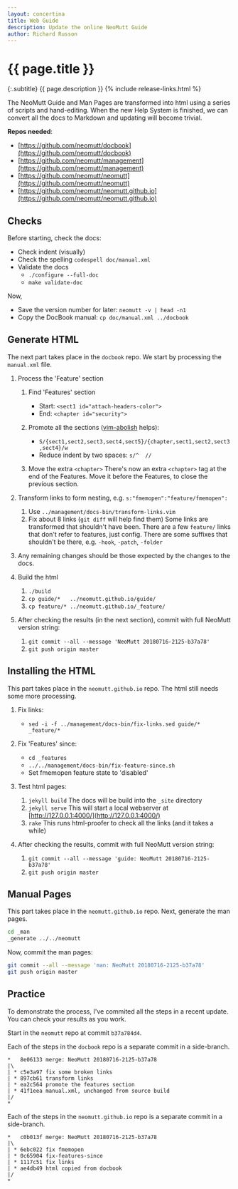 ```yaml
---
layout: concertina
title: Web Guide
description: Update the online NeoMutt Guide
author: Richard Russon
---
```


# {{ page.title }}

{:.subtitle}
{{ page.description }}
{% include release-links.html %}

The NeoMutt Guide and Man Pages are transformed into html using a series of
scripts and hand-editing.  When the new Help System is finished, we can convert
all the docs to Markdown and updating will become trivial.

**Repos needed**:
- [https://github.com/neomutt/docbook](https://github.com/neomutt/docbook)
- [https://github.com/neomutt/management](https://github.com/neomutt/management)
- [https://github.com/neomutt/neomutt](https://github.com/neomutt/neomutt)
- [https://github.com/neomutt/neomutt.github.io](https://github.com/neomutt/neomutt.github.io)

## Checks

Before starting, check the docs:

- Check indent (visually)
- Check the spelling
  `codespell doc/manual.xml`
- Validate the docs
  - `./configure --full-doc`
  - `make validate-doc`

Now,

- Save the version number for later:
  `neomutt -v | head -n1`
- Copy the DocBook manual:
  `cp doc/manual.xml ../docbook`

## Generate HTML

The next part takes place in the `docbook` repo.
We start by processing the `manual.xml` file.

1. Process the 'Feature' section
   1. Find 'Features' section
      - Start:  `<sect1 id="attach-headers-color">`
      - End:    `<chapter id="security">`

   2. Promote all the sections ([vim-abolish](https://github.com/tpope/vim-abolish) helps):
      - `S/{sect1,sect2,sect3,sect4,sect5}/{chapter,sect1,sect2,sect3,sect4}/w`
      - Reduce indent by two spaces: `s/^  //`

   3. Move the extra `<chapter>`
      There's now an extra `<chapter>` tag at the end of the Features.
      Move it before the Features, to close the previous section.

2. Transform links to form nesting, e.g.  `s:"fmemopen":"feature/fmemopen":`
   1. Use `../management/docs-bin/transform-links.vim`
   2. Fix about 8 links (`git diff` will help find them)
      Some links are transformed that shouldn't have been.
      There are a few `feature/` links that don't refer to features, just config.
      There are some suffixes that shouldn't be there, e.g. `-hook`, `-patch`, `-folder`

3. Any remaining changes should be those expected by the changes to the docs.

4. Build the html
   1. `./build`
   2. `cp guide/*   ../neomutt.github.io/guide/`
   3. `cp feature/* ../neomutt.github.io/_feature/`

5. After checking the results (in the next section), commit with full NeoMutt version string:
   
   1. `git commit --all --message 'NeoMutt 20180716-2125-b37a78'`
   2. `git push origin master`

## Installing the HTML

This part takes place in the `neomutt.github.io` repo.
The html still needs some more processing.

1. Fix links:
   - `sed -i -f ../management/docs-bin/fix-links.sed guide/* _feature/*`

2. Fix 'Features' since:
   - `cd _features`
   - `../../management/docs-bin/fix-feature-since.sh`
   - Set fmemopen feature state to 'disabled'

3. Test html pages:
   1. `jekyll build`
      The docs will be build into the `_site` directory
   2. `jekyll serve`
      This will start a local webserver at [http://127.0.0.1:4000/](http://127.0.0.1:4000/)
   3. `rake`
      This runs html-proofer to check all the links (and it takes a while)

4. After checking the results, commit with full NeoMutt version string:
   1. `git commit --all --message 'guide: NeoMutt 20180716-2125-b37a78'`
   2. `git push origin master`

## Manual Pages

This part takes place in the `neomutt.github.io` repo.
Next, generate the man pages.

```sh
cd _man
_generate ../../neomutt
```

Now, commit the man pages:

```sh
git commit --all --message 'man: NeoMutt 20180716-2125-b37a78'
git push origin master
```

## Practice

To demonstrate the process, I've commited all the steps in a recent update.
You can check your results as you work.

Start in the `neomutt` repo at commit `b37a784d4`.

Each of the steps in the `docbook` repo is a separate commit in a side-branch.

```
*   8e06133 merge: NeoMutt 20180716-2125-b37a78
|\  
| * c5e3a97 fix some broken links
| * 897cb61 transform links
| * ea2c564 promote the features section
| * 41f1eea manual.xml, unchanged from source build
|/  
*
```

Each of the steps in the `neomutt.github.io` repo is a separate commit in a side-branch.

```
*   c0b013f merge: NeoMutt 20180716-2125-b37a78
|\  
| * 6ebc022 fix fmemopen
| * 0c65904 fix-features-since
| * 1117c51 fix links
| * ae4db49 html copied from docbook
|/  
*
```


